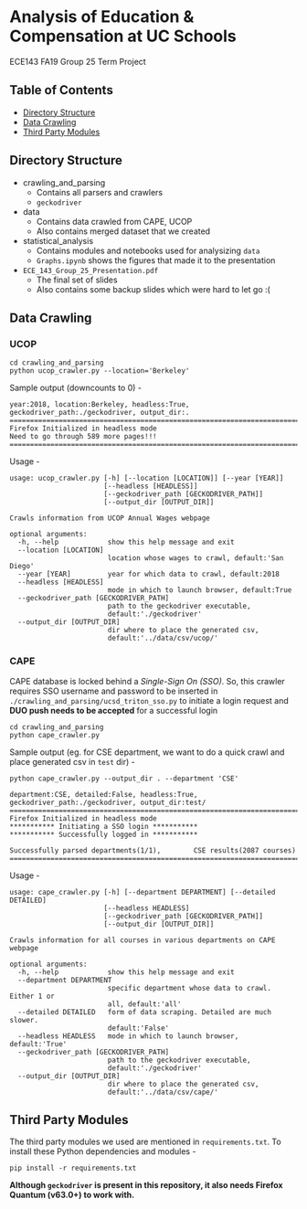 # Analysis of Education & Compensation at UC Schools
ECE143 FA19 Group 25 Term Project
 
 ## Table of Contents
  * [Directory Structure](#directory-structure)
  * [Data Crawling](#data-crawling)
  * [Third Party Modules](#third-party-modules)

## Directory Structure

  * crawling_and_parsing
      * Contains all parsers and crawlers
      * `geckodriver`
  * data
      * Contains data crawled from CAPE, UCOP
      * Also contains merged dataset that we created
  * statistical_analysis
      * Contains modules and notebooks used for analysizing `data`
      * `Graphs.ipynb` shows the figures that made it to the presentation
  * `ECE_143_Group_25_Presentation.pdf` 
      * The final set of slides
      * Also contains some backup slides which were hard to let go :(

## Data Crawling

### UCOP
```
cd crawling_and_parsing
python ucop_crawler.py --location='Berkeley'
```
Sample output (downcounts to 0) -
```
year:2018, location:Berkeley, headless:True, geckodriver_path:./geckodriver, output_dir:.
=========================================================================================
Firefox Initialized in headless mode
Need to go through 589 more pages!!!
=========================================================================================
```
Usage - 
```
usage: ucop_crawler.py [-h] [--location [LOCATION]] [--year [YEAR]]
                       [--headless [HEADLESS]]
                       [--geckodriver_path [GECKODRIVER_PATH]]
                       [--output_dir [OUTPUT_DIR]]

Crawls information from UCOP Annual Wages webpage

optional arguments:
  -h, --help            show this help message and exit
  --location [LOCATION]
                        location whose wages to crawl, default:'San Diego'
  --year [YEAR]         year for which data to crawl, default:2018
  --headless [HEADLESS]
                        mode in which to launch browser, default:True
  --geckodriver_path [GECKODRIVER_PATH]
                        path to the geckodriver executable,
                        default:'./geckodriver'
  --output_dir [OUTPUT_DIR]
                        dir where to place the generated csv,
                        default:'../data/csv/ucop/'
```

### CAPE

CAPE database is locked behind a *Single-Sign On (SSO)*. So, this crawler requires SSO username and password to be inserted in `./crawling_and_parsing/ucsd_triton_sso.py` to initiate a login request and **DUO push needs to be accepted** for a successful login

```
cd crawling_and_parsing
python cape_crawler.py
```
Sample output (eg. for CSE department, we want to do a quick crawl and place generated csv in `test` dir) -

`python cape_crawler.py --output_dir . --department 'CSE'`
```
department:CSE, detailed:False, headless:True, geckodriver_path:./geckodriver, output_dir:test/
=========================================================================================
Firefox Initialized in headless mode
*********** Initiating a SSO login ***********
*********** Successfully logged in ***********

Successfully parsed departments(1/1),        CSE results(2087 courses)        
=========================================================================================
```
Usage - 
```
usage: cape_crawler.py [-h] [--department DEPARTMENT] [--detailed DETAILED]
                       [--headless HEADLESS]
                       [--geckodriver_path [GECKODRIVER_PATH]]
                       [--output_dir [OUTPUT_DIR]]

Crawls information for all courses in various departments on CAPE webpage

optional arguments:
  -h, --help            show this help message and exit
  --department DEPARTMENT
                        specific department whose data to crawl. Either 1 or
                        all, default:'all'
  --detailed DETAILED   form of data scraping. Detailed are much slower.
                        default:'False'
  --headless HEADLESS   mode in which to launch browser, default:'True'
  --geckodriver_path [GECKODRIVER_PATH]
                        path to the geckodriver executable,
                        default:'./geckodriver'
  --output_dir [OUTPUT_DIR]
                        dir where to place the generated csv,
                        default:'../data/csv/cape/'
```
## Third Party Modules

The third party modules we used are mentioned in `requirements.txt`. To install these Python dependencies and modules - 

```
pip install -r requirements.txt
```

**Although `geckodriver` is present in this repository, it also needs Firefox Quantum (v63.0+) to work with.**
